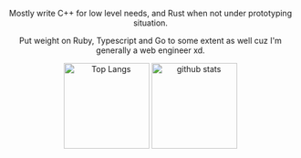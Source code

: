 <div align="center">
  
  Mostly write C++ for low level needs, and Rust when not under prototyping situation.
  
  Put weight on Ruby, Typescript and Go to some extent as well cuz I'm generally a web engineer xd.
  
  <img alt="Top Langs" height="150px" src="https://github-readme-stats-r3t1qeon4-s3pt3mb3r.vercel.app/api?username=s3pt3mb3r&show_icons=true&theme=dracula&count_private=true&border_color=574666" />
  <img alt="github stats" height="150px" src="https://github-readme-stats-r3t1qeon4-s3pt3mb3r.vercel.app/api/top-langs/?username=s3pt3mb3r&layout=compact&theme=dracula&border_color=574666" />
  
</div>
